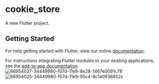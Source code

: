 # cookie_store

A new Flutter project.

## Getting Started

For help getting started with Flutter, view our online
[documentation](https://flutter.dev/).

For instructions integrating Flutter modules to your existing applications,
see the [add-to-app documentation](https://flutter.dev/docs/development/add-to-app).
![66954027-34449980-f07d-11e9-8e28-1467e0091c78](https://user-images.githubusercontent.com/95285088/165878278-ce10f317-6d2b-494a-85c0-bc455d6c349e.png)
![66954025-34449980-f07d-11e9-95c4-8c1a0938852c](https://user-images.githubusercontent.com/95285088/165878349-78d91e99-6335-4491-9df4-70d9aabbadb9.png)
